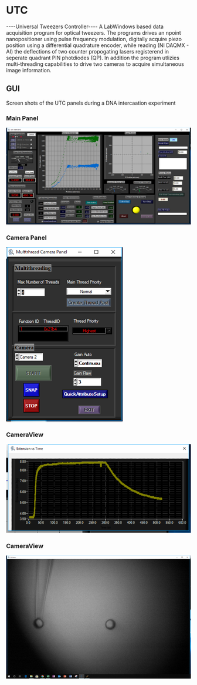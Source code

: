 # UTC
----Universal Tweezers Controller----
A LabWindows based data acquisition program for optical tweezers. The programs drives an npoint nanopositioner using pulse frequency modulation,
digitally acquire piezo position using a differential quadrature encoder, while  reading (NI DAQMX - AI) the deflections of two counter propogating lasers
registerend in seperate quadrant PIN photdiodes (QP). In addition the program utlizies multi-threading capabilities to drive two cameras to
acquire simultaneous image information.
## GUI
Screen shots of the UTC panels during a DNA intercaation experiment
### Main Panel
![Main Panel](MainPanel.png)
### Camera Panel
![Camera Panel](CameraPanel.png)
### CameraView
![Extension time](Extension_timePanel.png)
### CameraView
![Camera View](CameraView.png)




